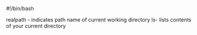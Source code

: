 #!/bin/bash

realpath - indicates path name of current working directory
ls- lists contents of your current directory
